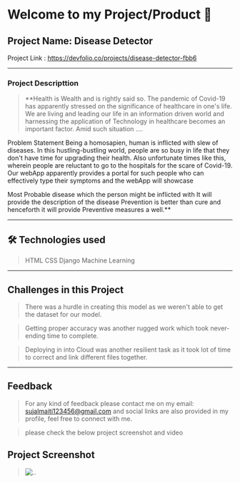 
# Welcome to my Project/Product  👋

## Project Name: Disease Detector
Project Link : https://devfolio.co/projects/disease-detector-fbb6

---

### Project Descripttion

> **Health is Wealth and is rightly said so.
The pandemic of Covid-19 has apparently stressed on the significance of healthcare in one's life. We are living and leading our life in an information driven world and harnessing the application of Technology in healthcare becomes an important factor.
Amid such situation ....

Problem Statement
Being a homosapien, human is inflicted with slew of diseases. In this hustling-bustling world, people are so busy in life that they don't have time for upgrading their health. Also unfortunate times like this, wherein people are reluctant to go to the hospitals for the scare of Covid-19. Our webApp apparently provides a portal for such people who can effectively type their symptoms and the webApp will showcase

Most Probable disease which the person might be inflicted with
It will provide the description of the disease
Prevention is better than cure and henceforth it will provide Preventive measures a well.**

---

## 🛠 Technologies used

> HTML
> CSS
> Django
> Machine Learning




---

## Challenges in this Project


> There was a hurdle in creating this model as we weren't able to get the dataset for our model.

> Getting proper accuracy was another rugged work which took never-ending time to complete.

> Deploying in into Cloud was another resilient task as it took lot of time to correct and link different files together.

---



## Feedback

> For any kind of feedback please contact me on my email: sujalmaiti123456@gmail.com and social links are also provided in my profile, feel free to connect with me.

> please check the below project screenshot and video

## Project Screenshot

> ![..](screenshot.png)
